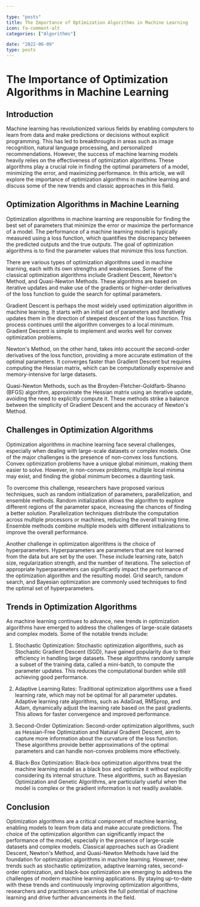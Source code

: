 ```yaml
---

type: "posts"
title: The Importance of Optimization Algorithms in Machine Learning
icon: fa-comment-alt
categories: ["Algorithms"]

date: "2022-06-09"
type: posts
---
```





# The Importance of Optimization Algorithms in Machine Learning

## Introduction

Machine learning has revolutionized various fields by enabling computers to learn from data and make predictions or decisions without explicit programming. This has led to breakthroughs in areas such as image recognition, natural language processing, and personalized recommendations. However, the success of machine learning models heavily relies on the effectiveness of optimization algorithms. These algorithms play a crucial role in finding the optimal parameters of a model, minimizing the error, and maximizing performance. In this article, we will explore the importance of optimization algorithms in machine learning and discuss some of the new trends and classic approaches in this field.

## Optimization Algorithms in Machine Learning

Optimization algorithms in machine learning are responsible for finding the best set of parameters that minimize the error or maximize the performance of a model. The performance of a machine learning model is typically measured using a loss function, which quantifies the discrepancy between the predicted outputs and the true outputs. The goal of optimization algorithms is to find the parameter values that minimize this loss function.

There are various types of optimization algorithms used in machine learning, each with its own strengths and weaknesses. Some of the classical optimization algorithms include Gradient Descent, Newton's Method, and Quasi-Newton Methods. These algorithms are based on iterative updates and make use of the gradients or higher-order derivatives of the loss function to guide the search for optimal parameters.

Gradient Descent is perhaps the most widely used optimization algorithm in machine learning. It starts with an initial set of parameters and iteratively updates them in the direction of steepest descent of the loss function. This process continues until the algorithm converges to a local minimum. Gradient Descent is simple to implement and works well for convex optimization problems.

Newton's Method, on the other hand, takes into account the second-order derivatives of the loss function, providing a more accurate estimation of the optimal parameters. It converges faster than Gradient Descent but requires computing the Hessian matrix, which can be computationally expensive and memory-intensive for large datasets.

Quasi-Newton Methods, such as the Broyden-Fletcher-Goldfarb-Shanno (BFGS) algorithm, approximate the Hessian matrix using an iterative update, avoiding the need to explicitly compute it. These methods strike a balance between the simplicity of Gradient Descent and the accuracy of Newton's Method.

## Challenges in Optimization Algorithms

Optimization algorithms in machine learning face several challenges, especially when dealing with large-scale datasets or complex models. One of the major challenges is the presence of non-convex loss functions. Convex optimization problems have a unique global minimum, making them easier to solve. However, in non-convex problems, multiple local minima may exist, and finding the global minimum becomes a daunting task.

To overcome this challenge, researchers have proposed various techniques, such as random initialization of parameters, parallelization, and ensemble methods. Random initialization allows the algorithm to explore different regions of the parameter space, increasing the chances of finding a better solution. Parallelization techniques distribute the computation across multiple processors or machines, reducing the overall training time. Ensemble methods combine multiple models with different initializations to improve the overall performance.

Another challenge in optimization algorithms is the choice of hyperparameters. Hyperparameters are parameters that are not learned from the data but are set by the user. These include learning rate, batch size, regularization strength, and the number of iterations. The selection of appropriate hyperparameters can significantly impact the performance of the optimization algorithm and the resulting model. Grid search, random search, and Bayesian optimization are commonly used techniques to find the optimal set of hyperparameters.

## Trends in Optimization Algorithms

As machine learning continues to advance, new trends in optimization algorithms have emerged to address the challenges of large-scale datasets and complex models. Some of the notable trends include:

1. Stochastic Optimization: Stochastic optimization algorithms, such as Stochastic Gradient Descent (SGD), have gained popularity due to their efficiency in handling large datasets. These algorithms randomly sample a subset of the training data, called a mini-batch, to compute the parameter updates. This reduces the computational burden while still achieving good performance.

2. Adaptive Learning Rates: Traditional optimization algorithms use a fixed learning rate, which may not be optimal for all parameter updates. Adaptive learning rate algorithms, such as AdaGrad, RMSprop, and Adam, dynamically adjust the learning rate based on the past gradients. This allows for faster convergence and improved performance.

3. Second-Order Optimization: Second-order optimization algorithms, such as Hessian-Free Optimization and Natural Gradient Descent, aim to capture more information about the curvature of the loss function. These algorithms provide better approximations of the optimal parameters and can handle non-convex problems more effectively.

4. Black-Box Optimization: Black-box optimization algorithms treat the machine learning model as a black box and optimize it without explicitly considering its internal structure. These algorithms, such as Bayesian Optimization and Genetic Algorithms, are particularly useful when the model is complex or the gradient information is not readily available.

## Conclusion

Optimization algorithms are a critical component of machine learning, enabling models to learn from data and make accurate predictions. The choice of the optimization algorithm can significantly impact the performance of the model, especially in the presence of large-scale datasets and complex models. Classical approaches such as Gradient Descent, Newton's Method, and Quasi-Newton Methods have laid the foundation for optimization algorithms in machine learning. However, new trends such as stochastic optimization, adaptive learning rates, second-order optimization, and black-box optimization are emerging to address the challenges of modern machine learning applications. By staying up-to-date with these trends and continuously improving optimization algorithms, researchers and practitioners can unlock the full potential of machine learning and drive further advancements in the field.